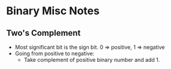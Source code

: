# Binary Misc Notes


## Two's Complement

* Most significant bit is the sign bit. 0 => positive, 1 => negative
* Going from positive to negative:
  + Take complement of positive binary number and add 1.
